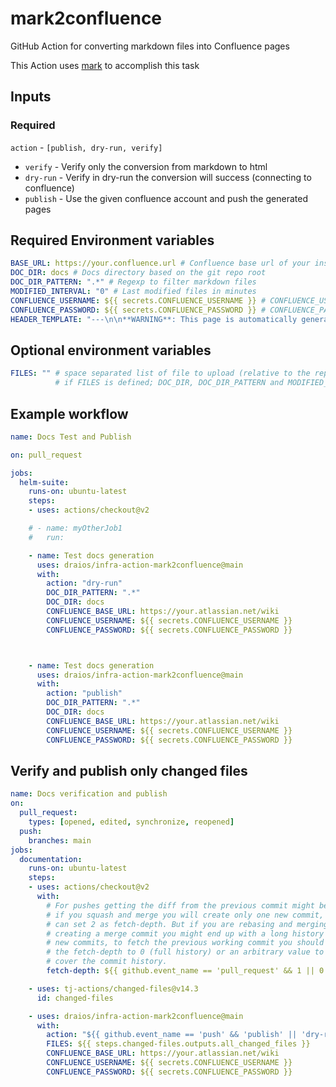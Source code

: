 # mark2confluence

GitHub Action for converting markdown files into Confluence pages

This Action uses [mark](https://github.com/kovetskiy/mark) to accomplish this task

## Inputs

### Required

`action` - `[publish, dry-run, verify]`

- `verify`  - Verify only the conversion from markdown to html
- `dry-run` - Verify in dry-run the conversion will success (connecting to confluence)
- `publish` - Use the given confluence account and push the generated pages

## Required Environment variables

```yaml
BASE_URL: https://your.confluence.url # Confluence base url of your instance
DOC_DIR: docs # Docs directory based on the git repo root
DOC_DIR_PATTERN: ".*" # Regexp to filter markdown files
MODIFIED_INTERVAL: "0" # Last modified files in minutes
CONFLUENCE_USERNAME: ${{ secrets.CONFLUENCE_USERNAME }} # CONFLUENCE_USERNAME (Confluence username) must be set in GitHub Repo secrets
CONFLUENCE_PASSWORD: ${{ secrets.CONFLUENCE_PASSWORD }} # CONFLUENCE_PASSWORD (Confluence api key) must be set in GitHub Repo secrets
HEADER_TEMPLATE: "---\n\n**WARNING**: This page is automatically generated from [this source code]({{source_link}})\n\n---\n" # This is a jinja template used as header, source_link is automatically resolved as github source url of the current file
```

## Optional environment variables

```yaml
FILES: "" # space separated list of file to upload (relative to the repo root directory).
          # if FILES is defined; DOC_DIR, DOC_DIR_PATTERN and MODIFIED_INTERVAL are ignored
```

## Example workflow


```yaml
name: Docs Test and Publish

on: pull_request

jobs:
  helm-suite:
    runs-on: ubuntu-latest
    steps:
    - uses: actions/checkout@v2

    # - name: myOtherJob1
    #   run:

    - name: Test docs generation
      uses: draios/infra-action-mark2confluence@main
      with:
        action: "dry-run"
        DOC_DIR_PATTERN: ".*"
        DOC_DIR: docs
        CONFLUENCE_BASE_URL: https://your.atlassian.net/wiki
        CONFLUENCE_USERNAME: ${{ secrets.CONFLUENCE_USERNAME }}
        CONFLUENCE_PASSWORD: ${{ secrets.CONFLUENCE_PASSWORD }}



    - name: Test docs generation
      uses: draios/infra-action-mark2confluence@main
      with:
        action: "publish"
        DOC_DIR_PATTERN: ".*"
        DOC_DIR: docs
        CONFLUENCE_BASE_URL: https://your.atlassian.net/wiki
        CONFLUENCE_USERNAME: ${{ secrets.CONFLUENCE_USERNAME }}
        CONFLUENCE_PASSWORD: ${{ secrets.CONFLUENCE_PASSWORD }}


```

## Verify and publish only changed files

```yaml
name: Docs verification and publish
on:
  pull_request:
    types: [opened, edited, synchronize, reopened]
  push:
    branches: main
jobs:
  documentation:
    runs-on: ubuntu-latest
    steps:
    - uses: actions/checkout@v2
      with:
        # For pushes getting the diff from the previous commit might be tricky:
        # if you squash and merge you will create only one new commit, so you
        # can set 2 as fetch-depth. But if you are rebasing and merging or
        # creating a merge commit you might end up with a long history of
        # new commits, to fetch the previous working commit you should set
        # the fetch-depth to 0 (full history) or an arbitrary value to
        # cover the commit history.
        fetch-depth: ${{ github.event_name == 'pull_request' && 1 || 0 }}

    - uses: tj-actions/changed-files@v14.3
      id: changed-files

    - uses: draios/infra-action-mark2confluence@main
      with:
        action: "${{ github.event_name == 'push' && 'publish' || 'dry-run' }}"
        FILES: ${{ steps.changed-files.outputs.all_changed_files }}
        CONFLUENCE_BASE_URL: https://your.atlassian.net/wiki
        CONFLUENCE_USERNAME: ${{ secrets.CONFLUENCE_USERNAME }}
        CONFLUENCE_PASSWORD: ${{ secrets.CONFLUENCE_PASSWORD }}

```

